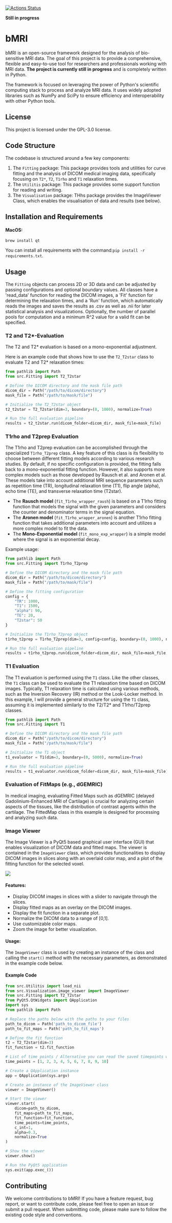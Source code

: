 [![Actions Status](https://github.com/ludgerradke/bMRI/actions/workflows/test.yml/badge.svg)](https://github.com/ludgerradke/bMRI/actions/workflows/test.yml)

**Still in progress**

# bMRI


bMRI is an open-source framework designed for the analysis of bio-sensitive MRI data. The goal of this project is to provide a comprehensive, flexible and easy-to-use tool for researchers and professionals working with MRI data. **The project is currently still in progress** and is completely written in Python. 

The framework is focused on leveraging the power of Python's scientific computing stack to process and analyze MRI data. It uses widely adopted libraries such as NumPy and SciPy to ensure efficiency and interoperability with other Python tools. 

## License

This project is licensed under the GPL-3.0 license.

## Code Structure

The codebase is structured around a few key components:

1. The `Fitting` package: This package provides tools and utilities for curve fitting and the analysis of DICOM medical imaging data, specifically focusing on `T2*`, `T2`, `T1rho` and `T1` relaxation times.
2. The `Utilitis` package: This package provides some support function for reading and writing.
3. The `Visualisation` package: THhs package provides the ImageViewer Class, which enables the visualisation of data and results (see below).

## Installation and Requirements

#### MacOS:

```shell
brew install qt
```

You can install all requirements with the command:`pip install -r requirements.txt`. 

## Usage

The `Fitting` objects can process 2D or 3D data and can be adjusted by passing configurations and optional boundary values. All classes have a 'read_data' function for reading the DICOM images, a 'Fit' function for determining the relaxation times, and a 'Run' function, which automatically reads the images and saves the results as .csv as well as .nii for later statistical analysis and visualizations. Optionally, the number of parallel pools for computation and a minimum R^2 value for a valid fit can be specified.

### T2 and T2*-Evaluation

The T2 and T2* evaluation is based on a mono-exponential adjustment.

Here is an example code that shows how to use the `T2_T2star` class to evaluate T2 and T2* relaxation times:

```python
from pathlib import Path
from src.Fitting import T2_T2star

# Define the DICOM directory and the mask file path
dicom_dir = Path("/path/to/dicom/directory")
mask_file = Path("/path/to/mask/file")

# Initialize the T2_T2star object
t2_t2star = T2_T2star(dim=3, boundary=(0, 1000), normalize=True)

# Run the full evaluation pipeline
results = t2_t2star.run(dicom_folder=dicom_dir, mask_file=mask_file)
```

### T1rho and T2prep Evaluation

The T1rho and T2prep evaluation can be accomplished through the specialized `T1rho_T2prep` class. A key feature of this class is its flexibility to choose between different fitting models according to various research studies. By default, if no specific configuration is provided, the fitting falls back to a mono-exponential fitting function. However, it also supports more complex models such as those developed by Rausch et al. and Aronen et al. These models take into account additional MRI sequence parameters such as repetition time (TR), longitudinal relaxation time (T1), flip angle (alpha), echo time (TE), and transverse relaxation time (T2star).

- The **Rausch model** (`fit_T1rho_wrapper_raush`) is based on a T1rho fitting function that models the signal with the given parameters and considers the counter and denominator terms in the signal equation.
- The **Aronen model** (`fit_T1rho_wrapper_aronen`) is another T1rho fitting function that takes additional parameters into account and utilizes a more complex model to fit the data.
- The **Mono-Exponential model** (`fit_mono_exp_wrapper`) is a simple model where the signal is an exponential decay.

Example usage:

```python
from pathlib import Path
from src.Fitting import T1rho_T2prep

# Define the DICOM directory and the mask file path
dicom_dir = Path("/path/to/dicom/directory")
mask_file = Path("/path/to/mask/file")

# Define the fitting configuration
config = {
    "TR": 1000,
    "T1": 1500,
    "alpha": 90,
    "TE": 20,
    "T2star": 50
}

# Initialize the T1rho_T2prep object
t1rho_t2prep = T1rho_T2prep(dim=3, config=config, boundary=(0, 1000), normalize=True)

# Run the full evaluation pipeline
results = t1rho_t2prep.run(dicom_folder=dicom_dir, mask_file=mask_file, tsl=[10, 20, 30, 40])
```

### T1 Evaluation

The T1 evaluation is performed using the `T1` class. Like the other classes, the `T1` class can be used to evaluate the T1 relaxation time based on DICOM images. Typically, T1 relaxation time is calculated using various methods, such as the Inversion Recovery (IR) method or the Look-Locker method. In this example, I will provide a general structure for using the `T1` class, assuming it is implemented similarly to the T2/T2* and T1rho/T2prep classes.

```python
from pathlib import Path
from src.Fitting import T1

# Define the DICOM directory and the mask file path
dicom_dir = Path("/path/to/dicom/directory")
mask_file = Path("/path/to/mask/file")

# Initialize the T1 object
t1_evaluator = T1(dim=3, boundary=(0, 5000), normalize=True)

# Run the full evaluation pipeline
results = t1_evaluator.run(dicom_folder=dicom_dir, mask_file=mask_file)
```

### Evaluation of FitMaps (e.g., dGEMRIC)

In medical imaging, evaluating Fitted Maps such as dGEMRIC (delayed Gadolinium-Enhanced MRI of Cartilage) is crucial for analyzing certain aspects of the tissues, like the distribution of contrast agents within the cartilage. The FittedMap class in this example is designed for processing and analyzing such data.


### Image Viewer

The Image Viewer is a PyQt5 based graphical user interface (GUI) that enables visualization of DICOM data and fitted maps. The viewer is contained in the `ImageViewer` class, which provides functionalities to display DICOM images in slices along with an overlaid color map, and a plot of the fitting function for the selected voxel.

![](assets/image_viewer.gif)
#### Features:
- Display DICOM images in slices with a slider to navigate through the slices.
- Display fitted maps as an overlay on the DICOM images.
- Display the fit function in a separate plot.
- Normalize the DICOM data to a range of [0,1].
- Use customizable color maps.
- Zoom the image for better visualization.

#### Usage:

The `ImageViewer` class is used by creating an instance of the class and calling the `start()` method with the necessary parameters, as demonstrated in the example code below.

#### Example Code

```python
from src.Utilitis import load_nii
from src.Visualization.image_viewer import ImageViewer
from src.Fitting import T2_T2star
from PyQt5.QtWidgets import QApplication
import sys
from pathlib import Path

# Replace the paths below with the paths to your files
path_to_dicom = Path('path_to_dicom_file')
path_to_fit_maps = Path('path_to_fit_maps')

# Define the fit function
t2 = T2_T2star(dim=3)
fit_function = t2.fit_function

# List of time points / Alternative you can read the saved timepoints with the fitting clas
time_points = [1, 2, 3, 4, 5, 6, 7, 8, 9, 10]

# Create a QApplication instance
app = QApplication(sys.argv)

# Create an instance of the ImageViewer class
viewer = ImageViewer()

# Start the viewer
viewer.start(
    dicom=path_to_dicom,
    fit_maps=path_to_fit_maps,
    fit_function=fit_function,
    time_points=time_points,
    c_int=1,
    alpha=0.3,
    normalize=True
)

# Show the viewer
viewer.show()

# Run the PyQt5 application
sys.exit(app.exec_())
```

## Contributing

We welcome contributions to bMRI! If you have a feature request, bug report, or want to contribute code, please feel free to open an issue or submit a pull request. When submitting code, please make sure to follow the existing code style and conventions.
